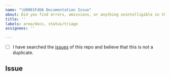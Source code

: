 ```yaml
---
name: "\U0001F4DA Documentation Issue"
about: Did you find errors, omissions, or anything unintelligible in the documentation?
title: ''
labels: area/docs, status/triage
assignees: ''

---
```


<!--
    Hi there! Thank you for helping improve our documentation!

    Before you submit your issue, please make sure you have completed the checklist below.
-->

<!-- All the below steps should be completed before submitting your issue. Checked checkbox should look like this: [x] -->
- [ ] I have searched the [issues](https://github.com/python-poetry/poetry/issues) of this repo and believe that this is not a duplicate.

## Issue
<!-- Now feel free to write your issue, and please be as descriptive as possible! -->
<!-- Thanks again 🙌 ❤ -->
